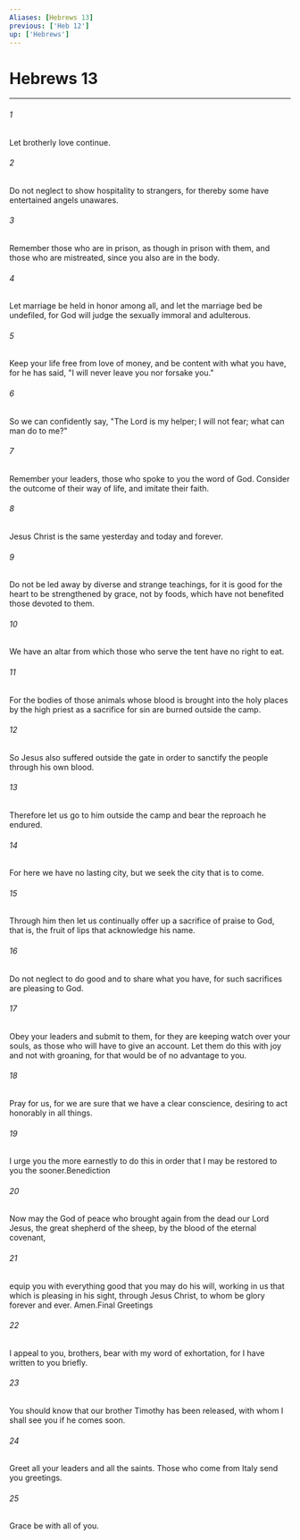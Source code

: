 ```yaml
---
Aliases: [Hebrews 13]
previous: ['Heb 12']
up: ['Hebrews']
---
```

# Hebrews 13

***

 

###### 1 
Let brotherly love continue. 
 

###### 2 
Do not neglect to show hospitality to strangers, for thereby some have entertained angels unawares. 
 

###### 3 
Remember those who are in prison, as though in prison with them, and those who are mistreated, since you also are in the body. 
 

###### 4 
Let marriage be held in honor among all, and let the marriage bed be undefiled, for God will judge the sexually immoral and adulterous. 
 

###### 5 
Keep your life free from love of money, and be content with what you have, for he has said, "I will never leave you nor forsake you." 
 

###### 6 
So we can confidently say,
 "The Lord is my helper; 
 I will not fear; 
 what can man do to me?"
 
 

###### 7 
Remember your leaders, those who spoke to you the word of God. Consider the outcome of their way of life, and imitate their faith. 
 

###### 8 
Jesus Christ is the same yesterday and today and forever. 
 

###### 9 
Do not be led away by diverse and strange teachings, for it is good for the heart to be strengthened by grace, not by foods, which have not benefited those devoted to them. 
 

###### 10 
We have an altar from which those who serve the tent have no right to eat. 
 

###### 11 
For the bodies of those animals whose blood is brought into the holy places by the high priest as a sacrifice for sin are burned outside the camp. 
 

###### 12 
So Jesus also suffered outside the gate in order to sanctify the people through his own blood. 
 

###### 13 
Therefore let us go to him outside the camp and bear the reproach he endured. 
 

###### 14 
For here we have no lasting city, but we seek the city that is to come. 
 

###### 15 
Through him then let us continually offer up a sacrifice of praise to God, that is, the fruit of lips that acknowledge his name. 
 

###### 16 
Do not neglect to do good and to share what you have, for such sacrifices are pleasing to God.
 
 

###### 17 
Obey your leaders and submit to them, for they are keeping watch over your souls, as those who will have to give an account. Let them do this with joy and not with groaning, for that would be of no advantage to you.
 
 

###### 18 
Pray for us, for we are sure that we have a clear conscience, desiring to act honorably in all things. 
 

###### 19 
I urge you the more earnestly to do this in order that I may be restored to you the sooner.Benediction
 
 

###### 20 
Now may the God of peace who brought again from the dead our Lord Jesus, the great shepherd of the sheep, by the blood of the eternal covenant, 
 

###### 21 
equip you with everything good that you may do his will, working in us that which is pleasing in his sight, through Jesus Christ, to whom be glory forever and ever. Amen.Final Greetings
 
 

###### 22 
I appeal to you, brothers, bear with my word of exhortation, for I have written to you briefly. 
 

###### 23 
You should know that our brother Timothy has been released, with whom I shall see you if he comes soon. 
 

###### 24 
Greet all your leaders and all the saints. Those who come from Italy send you greetings. 
 

###### 25 
Grace be with all of you.
 

